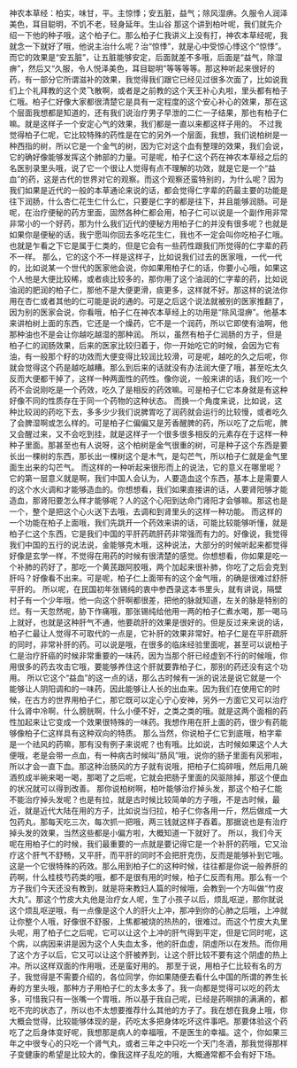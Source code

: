 神农本草经：柏实，味甘，平。主惊悸；安五脏，益气；除风湿痹。久服令人润泽美色，耳目聪明，不饥不老，轻身延年。生山谷
那这个讲到柏叶呢，我们就先介绍一下他的种子哦，这个柏子仁。那么柏子仁我讲义上没有打，神农本草经呢，我就念一下就好了哦，他说主治什么呢？治“惊悸”，就是心中受惊心悸这个“惊悸”。而它的效果是“安五脏”，让五脏能够安定，后面就差不多哦，后面是“益气，除湿痹”，然后又“久服，令人悦泽美色，耳目聪明”等等等等。那这种听起来很好的药，有一部分它所谓滋补的效果，我觉得我们跟它已经见过很多次面了，比如说我们上个礼拜教的这个灵飞散啊，或者是之前教的这个天王补心丸啦，里头都有柏子仁哦。柏子仁好像大家都很清楚它是具有一定程度的这个安心补心的效果，那在这个层面我想都是知道的，还有我们说治疗男子早泄的二仁一子结果，那也有柏子仁嘛。就是这样子一个安定心气的效果，我们都是一直以来都这样子用的。
不过我觉得柏子仁呢，它比较特殊的药性是在它的另外一个层面，我想，我们说柏树是一种西指的树，所以它是一个金气的树，因为它对这个血有整理的效果，我们会说，它的确好像能够发挥这个肺部的力量。可是呢，柏子仁这个药在神农本草经之后的名医别录里头哦，说了它一个很让人觉得有点不理解的功效，就是它是一个“益血”的药，这是古代的世界对它的观察。而这个观察还蛮特别的，为什么呢？因为我们如果是近代的一般的本草通论来说的话，都会觉得仁字辈的药最主要的功能是往下润肠，什么杏仁花生仁什么仁，只要是仁字的都是往下，并且能够润肠。可是呢，在治疗便秘的药方里面，固然各种仁都会用，柏子仁可以说是一个副作用非常非常小的一个好药，那为什么我们近代的便秘方用柏子仁的并没有很多呢？也就是如果你是便秘的话，我宁愿叫你回去多吃花生仁，我也不一定会叫你吃柏子仁哦。也就是乍看之下它是属于仁类的，但是它会有一些药性跟我们所觉得的仁字辈的药不一样。
那么，它的这个不一样是这样子，比如说我们过去的医家哦，一代一代的，比如说某一个世代的医家他会说，你如果用柏子仁的话，你要小心哦，如果这个人他是大便比较稀，或者痰比较多的，那你用了这个油润的仁字辈的药，比如说油润的肥润的柏子仁，那他不是大便更滑，痰更多，这样就不好。那这样的说法你用在杏仁或者其他的仁可能是说的通的。可是之后这个说法就被别的医家推翻了，因为别的医家会说，你看哦，柏子仁在神农本草经上的功用是“除风湿痹”。他基本来讲柏树上面的东西，它还是一个燥药，它不是一个润药，所以它即使有油啊，他那种油也不是会让你越吃越湿的那种润。
所以，虽然有柏子仁润肠的方子，但是柏子仁的润肠效果，后来的医家比较归着于，你一开始吃它的时候，会因为它有油，有一般那个籽的功效而大便变得比较润比较滑，可是呢，越吃的久之后呢，你就会觉得这个药是越吃越糟。那么到后来的话就没有办法润大便了哦，甚至吃太久反而大便都干掉了，这样一种两面性的药性。像你说，一般来讲的话，我们吃一个药不会说刚吃是一个药效，吃久了是相反的药效嘛。可是柏子仁它本身就是有这种好像不同的性质存在于同一个药物的这种状态。
而换一个角度来说，比如说，这种比较润的药吃下去，多多少少我们说脾胃吃了润药就会运行的比较慢，或者吃久了会脾湿啊或怎么样的。可是柏子仁偏偏又是芳香醒脾的药，所以吃了之后呢，脾又会醒过来，又不会吃到挂，就是这样子一个很多很多相反的元素存在于这样一种种子里面。那甚至也有人说呀，这个柏树是金气很重的树，可是种子这个东西是要长出一棵树的东西，那长出一棵树这个是木气，是勾芒气，所以柏子仁就是金气里面生出来的勾芒气。
而这样的一种听起来很形而上的说法，它的意义在哪里呢？它的第一层意义就是啊，我们中国人会认为，人要造血这个东西，基本上是需要人的这个水火调和才能够造血的。你想想看，我们如果直接讲的话，人要肾阳够才能造血，那肾阳要怎么样才能够呢？人的这个心阳到达命门肾阳才会够嘛。那这也是一个，整个是把这个心火送下去哦，去调和到肾里头的这样一种功能。
而这样的一个功能在柏子上面哦，我们先跳开一个药效来讲的话，可能比较能够听懂，就是柏子仁这个东西，它是我们中国的平肝药疏肝药非常强而有力的。好像说，我觉得我们中国的五行的说法说，金能够克木哦，这种说法，大部分的时候听起来都觉得好像是玄学一样，不觉得在用药的时候有很清楚的感觉。你想想看，你如果是吃一个补肺的药好了，那吃一个黄芪跟阿胶哦，两个加起来很补肺，你吃了之后会克到肝吗？好像看不出来。可是呢，柏子仁上面带有的这个金气哦，的确是很难过舒肝平肝的。
所以呢，在民国初年张锡纯的衷中参西录这本书里头，就有讲说，隔壁村子有一个少年哦，他一向这个肝啊都很差，把他的脉就知道，左关的脉是特别的烂。有一天忽然呢，胁下作痛哦，那张锡纯给他用一两的柏子仁煮水喝，那一喝马上就好，也就是这种肝气不通，他要疏肝的效果是很好的。但是反过来来说的话，柏子仁最让人觉得不可取代的一点是，它补肝的效果非常好。柏子仁是在平肝疏肝的同时，非常补肝的药。可以说是哦，在很多的临床经验里面呢，甚至可以说柏子仁是治疗肝癌的时候非常重要的一味药，因为当那个肝已经虚到不行的时候哦，你用很多的药去攻击它哦，要能够养住这个肝就要靠柏子仁，那别的药还没有这个功用。
所以它这个“益血”的这一点的话，那么古时候有一派的说法是说它就是一个能够让人阴阳调和的一味药，因此能够让人长的出血来。因为我们在使用它的时候，在古方的世界用柏子仁，那它既可以定心宁心安神，另外一方面它又可以治疗什么肾中冷啊，什么膀胱啊，什么小便不好，之类之类的哦。就是这两个面相的药性加起来让它变成一个效果很特殊的一味药。我想作用在肝上面的药，很少有药能够像柏子仁这样具有这种双向的特质。
那么当然，你说柏子仁它到底哦，柏字辈是一个祛风的药嘛，那有没有例子来说呢？也有哦。比如说，古时候如果这个人大便哦，老是会带一点血，有一种病古时候叫“肠风”哦，说你的肠子里面有风邪啦，所以才会一直下血。那这种治肠风的方子就有说哦，把柏子仁捣碎哦，然后用几碗酒煎成半碗来喝一喝，那喝了之后呢，它就会把肠子里面的风驱除掉，那这个便血的状况就可以得到改善。
那你说柏树啊，柏叶能够治疗掉头发，那这个柏子仁能不能治疗掉头发呢？也是有拉，就是古时候比较简单的方子哦，不是古时候，最近，就是近代大陆在用的方子，比如说当归拉，柏子仁你各用一斤，然后做成一大包药丸，那每天吃三次，每次抓一把哦，两三钱就这样子吞着。那据说也是有治疗掉头发的效果，当然这些都是小偏方啦，大概知道一下就好了。
所以，我们今天呢在用柏子仁的时候，我们最重要的一点就是要记得它是一个补肝的药哦，它又治疗这个肝气不舒畅，又平肝，而平肝的同时不会把肝克伤，反而是能够补到它哦。这是一个它很特殊的药效。那么用到柏子仁的这种时候，往往都是你说一般养肝的药啊，什么桂枝芍药类的哦，都不是很有用的时候，柏子仁反而有用。那么有一个方子我们今天还没有教到，就是将来教妇人篇的时候哦，会教到一个方叫做“竹皮大丸”。那这个竹皮大丸他是治疗女人呢，生了小孩子以后，烦乱呕逆，那你就说这个烦乱呕逆哦，有一点像是这个人的肝火上冲，那冲到你的心肺之后哦，上冲就让你整个人哦，好像很不舒服，上焦都被烧的热热的，很难过。而这个竹皮大丸里头呢，用了柏子仁之后呢，它可以让这个上冲的肝气得到平定，但是它同时呢，这个病，以病因来讲是因为这个人失血太多，他的肝血虚，阴虚所以在发热。而你用了这个方子以后，它又可以让这个肝被养到，让这个肝比较不要有这个阴虚的热上冲。所以这样双面的作用哦，还是蛮好用的。
那至于说，用柏子仁比较有名的方子，我觉得是不需要介绍的，各位同学，你如果随便去看什么中国的所谓的养生长寿的方里头哦，那种方子用柏子仁的太多太多了。我一向都是觉得可以吃的药太多，可惜我只有一张嘴一个胃哦，所以基于我自己呢，已经是药啊排的满满的，都吃不完的状态了，所以也不太想要推荐什么其他的方子了。我在想在我身上哦，你大概会觉得，比较能够体现的是，药吃太多把身体吃坏这件事吧。那要体验这个药吃了之后身体变好呢，我想那是病人的幸福哦，不是医生的幸福。这个，你如果三年之中很专心的只吃一个肾气丸，或者三年之中只吃一个天门冬酒，那我觉得那样子变健康的希望是比较大的，像我这样子乱吃的哦，大概通常都不会有好下场。
